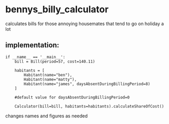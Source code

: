 # bennys_billy_calculator
calculates bills for those annoying housemates that tend to go on holiday a lot


## implementation:

```
if __name__ == '__main__':
    bill = Bill(period=57, cost=140.11)

    habitants = [
        Habitant(name="ben"), 
        Habitant(name="matty"),
        Habitant(name="james", daysAbsentDuringBillingPeriod=8)
    ]
    
    #default value for daysAbsentDuringBillingPeriod=0

    Calculator(bill=bill, habitants=habitants).calculateShareOfCost()
```
changes names and figures as needed
